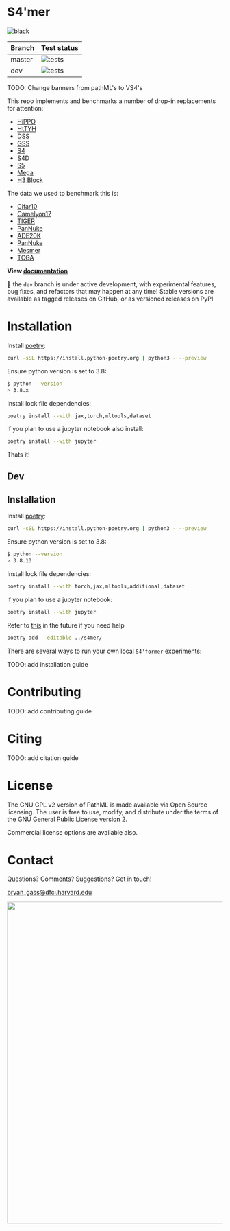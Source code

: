 # S4'mer

[![black](https://github.com/Dana-Farber-AIOS/s4mer/actions/workflows/black.yml/badge.svg)](https://github.com/Dana-Farber-AIOS/s4mer/actions/workflows/black.yml)

| Branch | Test status   |
| ------ | ------------- |
| master | ![tests](https://github.com/Dana-Farber-AIOS/pathml/actions/workflows/tests-conda.yml/badge.svg?branch=master) |
| dev    | ![tests](https://github.com/Dana-Farber-AIOS/pathml/actions/workflows/tests-conda.yml/badge.svg?branch=dev) |

TODO: Change banners from pathML's to VS4's

This repo implements and benchmarks a number of drop-in replacements for attention:

- [HiPPO](https://arxiv.org/pdf/2008.07669.pdf)
- [HtTYH](https://arxiv.org/pdf/2206.12037.pdf)
- [DSS](https://arxiv.org/pdf/2203.14343.pdf)
- [GSS](https://arxiv.org/pdf/2206.13947.pdf)
- [S4](https://arxiv.org/pdf/2111.00396.pdf)
- [S4D](https://arxiv.org/pdf/2206.11893.pdf)
- [S5](https://arxiv.org/abs/2208.04933)
- [Mega](https://arxiv.org/abs/2209.10655)
- [H3 Block](https://openreview.net/pdf?id=COZDy0WYGg)

The data we used to benchmark this is:

- [Cifar10](https://www.cs.toronto.edu/~kriz/cifar.html)
- [Camelyon17](https://camelyon17.grand-challenge.org/)
- [TIGER](https://tiger.grand-challenge.org/)
- [PanNuke](https://jgamper.github.io/PanNukeDataset/)
- [ADE20K](https://groups.csail.mit.edu/vision/datasets/ADE20K/)
- [PanNuke](https://jgamper.github.io/PanNukeDataset/)
- [Mesmer](https://www.biorxiv.org/content/10.1101/2021.03.01.431313v2.full.pdf)
- [TCGA](https://www.cancer.gov/about-nci/organization/ccg/research/structural-genomics/tcga)

**View [documentation](https://pathml.readthedocs.io/en/latest/)**

:construction: the `dev` branch is under active development, with experimental features, bug fixes, and refactors that may happen at any time!
Stable versions are available as tagged releases on GitHub, or as versioned releases on PyPI

# Installation

Install [poetry](https://python-poetry.org/):

```bash
curl -sSL https://install.python-poetry.org | python3 - --preview
```

Ensure python version is set to 3.8:

```bash
$ python --version
> 3.8.x
```

Install lock file dependencies:

```bash
poetry install --with jax,torch,mltools,dataset
```

if you plan to use a jupyter notebook also install:

```bash
poetry install --with jupyter
```

Thats it!

## Dev

## Installation

Install [poetry](https://python-poetry.org/):

```bash
curl -sSL https://install.python-poetry.org | python3 - --preview
```

Ensure python version is set to 3.8:

```bash
$ python --version
> 3.8.13
```

Install lock file dependencies:

```bash
poetry install --with torch,jax,mltools,additional,dataset
```

if you plan to use a jupyter notebook:

```bash
poetry install --with jupyter
```

Refer to [this](https://python-poetry.org/docs/cli#add) in the future if you need help

```bash
poetry add --editable ../s4mer/
```

There are several ways to run your own local `S4'former` experiments:

TODO: add installation guide

# Contributing

TODO: add contributing guide

# Citing

TODO: add citation guide

# License

The GNU GPL v2 version of PathML is made available via Open Source licensing.
The user is free to use, modify, and distribute under the terms of the GNU General Public License version 2.

Commercial license options are available also.

# Contact

Questions? Comments? Suggestions? Get in touch!

[bryan_gass@dfci.harvard.edu](mailto:bryan_gass@dfci.harvard.edu)

<img src=https://raw.githubusercontent.com/Dana-Farber-AIOS/pathml/master/docs/source/_static/images/dfci_cornell_joint_logos.png width="750">
